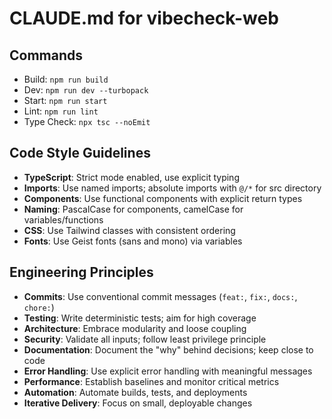 # CLAUDE.md for vibecheck-web

## Commands
- Build: `npm run build`
- Dev: `npm run dev --turbopack`
- Start: `npm run start`
- Lint: `npm run lint`
- Type Check: `npx tsc --noEmit`

## Code Style Guidelines
- **TypeScript**: Strict mode enabled, use explicit typing
- **Imports**: Use named imports; absolute imports with `@/*` for src directory
- **Components**: Use functional components with explicit return types
- **Naming**: PascalCase for components, camelCase for variables/functions
- **CSS**: Use Tailwind classes with consistent ordering
- **Fonts**: Use Geist fonts (sans and mono) via variables

## Engineering Principles
- **Commits**: Use conventional commit messages (`feat:`, `fix:`, `docs:`, `chore:`)
- **Testing**: Write deterministic tests; aim for high coverage
- **Architecture**: Embrace modularity and loose coupling
- **Security**: Validate all inputs; follow least privilege principle
- **Documentation**: Document the "why" behind decisions; keep close to code
- **Error Handling**: Use explicit error handling with meaningful messages
- **Performance**: Establish baselines and monitor critical metrics
- **Automation**: Automate builds, tests, and deployments
- **Iterative Delivery**: Focus on small, deployable changes